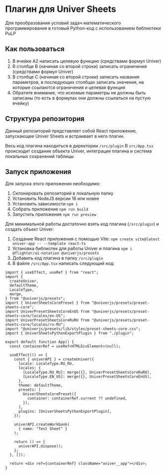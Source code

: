 # Плагин для Univer Sheets
Для преобразования условий задач математического программирования в готовый Python-код с использованием библиотеки PuLP

## Как пользоваться

1. В ячейке A2 написать целевую функцию (средствами формул Univer)
2. В столбце B (начиная со второй строки) записать ограничения (средствами формул Univer)
3. В столбце C (начиная со второй строки) записать названия параметров, в последующих столбцах записать значения, на которые ссылаются ограничения и целевая функция
4. Обратите внимание, что искомые параметры не должны быть записаны (то есть в формулах они должны ссылаться на пустую ячейку)

## Структура репозитория

Данный репозиторий представляет собой React приложение, запускающее Univer Sheets и встраивает в него плагин.

Весь код плагина находиться в директории `/src/plugin`
В `src/App.tsx` происходит создание объекта Univer, интеграция плагина и система локальных сохранений таблицы

## Запуск приложения

Для запуска этого приложения необходимо:
1. Склонировать репозиторий в локальную папку
2. Установить NodeJS версии 16 или новее
3. Установить зависимости `npm i`
4. Собрать приложение `npm run build`
5. Запустить приложение `npm run preview`

Для минимальной работы достаточно взять код плагина (`/src/plugin`) и создать объект Univer:
1. Создание React приложения с помощью Vite: `npm create vite@latest univer-app -- --template react-ts`
2. Установка библиотек для работы Univer и плагина `npm i @flighter/a1-notation @univerjs/presets`
3. Добавить код плагина в папку `/src/plugin`
4. В файле `/src/App.tsx` написать следующий код:
```tsx
import { useEffect, useRef } from "react";
import {
  createUniver,
  defaultTheme,
  LocaleType,
  merge,
} from "@univerjs/presets";
import { UniverSheetsCorePreset } from "@univerjs/presets/preset-sheets-core";
import UniverPresetSheetsCoreEnUS from "@univerjs/presets/preset-sheets-core/locales/en-US";
import UniverPresetSheetsCoreRuRU from "@univerjs/presets/preset-sheets-core/locales/ru-RU";
import "@univerjs/presets/lib/styles/preset-sheets-core.css";
import { UniverSheetsPythonExportPlugin } from "./plugin";

export default function App() {
  const containerRef = useRef<HTMLDivElement>(null);

  useEffect(() => {
    const { univerAPI } = createUniver({
      locale: LocaleType.RU_RU,
      locales: {
        [LocaleType.RU_RU]: merge({}, UniverPresetSheetsCoreRuRU),
        [LocaleType.EN_US]: merge({}, UniverPresetSheetsCoreEnUS),
      },
      theme: defaultTheme,
      presets: [
        UniverSheetsCorePreset({
          container: containerRef.current ?? undefined,
        }),
      ],
      plugins: [UniverSheetsPythonExportPlugin],
    });

    univerAPI.createWorkbook(
      { name: "Test Sheet" }
    );
    
    return () => {
      univerAPI.dispose();
    };
  }, []);

  return <div ref={containerRef} className="univer__app"></div>;
}
```
